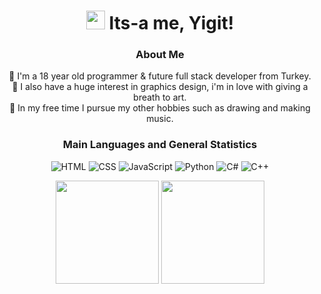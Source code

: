<div align="center">
  <h1><img src="https://emojis.slackmojis.com/emojis/images/1531849430/4246/blob-sunglasses.gif?1531849430" width="30"/> 
  	Its-a me, Yigit!
  </h1>
   
  <h3>About Me</h3>
  
   🚀 I'm a 18 year old programmer & future full stack developer from Turkey.
   <br>
   🎨 I also have a huge interest in graphics design, i'm in love with giving a breath to art.
   <br>
   🌴 In my free time I pursue my other hobbies such as drawing and making music.
   <br>

  <h3>Main Languages and General Statistics</h3>

  ![HTML](https://img.shields.io/badge/-HTML-000?&logo=HTML5)
  ![CSS](https://img.shields.io/badge/-CSS-000?&logo=CSS3)
  ![JavaScript](https://img.shields.io/badge/-JavaScript-000?&logo=JavaScript)
  ![Python](https://img.shields.io/badge/-Python-000?&logo=python)
  ![C#](https://img.shields.io/badge/-C%23-000?&logo=C-sharp&logoColor=198c20)
  ![C++](https://img.shields.io/badge/-C++-000?&logo=c%2b%2b&logoColor=00599C)
  
  <div>
   <img height=165 src="https://github-readme-stats.vercel.app/api?username=dev-veteran&count_private=true&theme=radical&show_icons=true">
   <img height=165 src="https://github-readme-stats.vercel.app/api/top-langs/?username=dev-veteran&theme=radical">
  </div>
  
</div>
